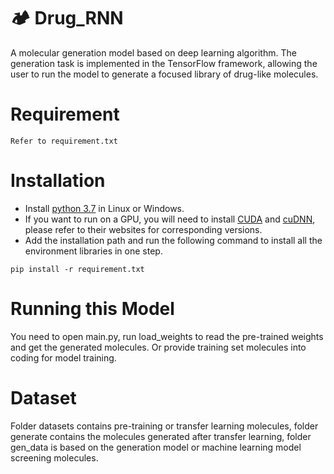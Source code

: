 # 🏕 Drug_RNN
A molecular generation model based on deep learning algorithm. The generation task is implemented in the TensorFlow framework, allowing the user to run the model to generate a focused library of drug-like molecules.

# Requirement
```
Refer to requirement.txt
```

# Installation
* Install [python 3.7](https://www.python.org/downloads/) in Linux or Windows.
* If you want to run on a GPU, you will need to install [CUDA](https://developer.nvidia.com/cuda-downloads) and [cuDNN](https://developer.nvidia.com/cudnn), please refer to their websites for corresponding versions.
* Add the installation path and run the following command to install all the environment libraries in one step.
```
pip install -r requirement.txt
```

# Running this Model
You need to open main.py, run load_weights to read the pre-trained weights and get the generated molecules.
Or provide training set molecules into coding for model training.

# Dataset
Folder datasets contains pre-training or transfer learning molecules, folder generate contains the molecules generated after transfer learning, folder gen_data is based on the generation model or machine learning model screening molecules.


